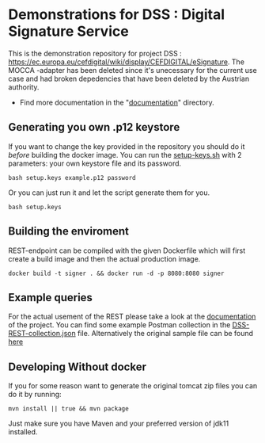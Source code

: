# Demonstrations for DSS : Digital Signature Service

This is the demonstration repository for project DSS : https://ec.europa.eu/cefdigital/wiki/display/CEFDIGITAL/eSignature. 
The MOCCA -adapter has been deleted since it's unecessary for the current use case and had broken depedencies that have been deleted by the Austrian authority.

- Find more documentation in the "[documentation](./documentation)" directory.

## Generating you own .p12 keystore

If you want to change the key provided in the repository you should do it *before* building the docker image.
You can run the [setup-keys.sh](./setup.keys) with 2 parameters: your own keystore file and its password.
```
bash setup.keys example.p12 password
```
Or you can just run it and let the script generate them for you. 
```
bash setup.keys
```

## Building the enviroment

REST-endpoint can be compiled with the given Dockerfile which will first create a build image and then the actual
production image.
```
docker build -t signer . && docker run -d -p 8080:8080 signer
```

## Example queries

For the actual usement of the REST please take a look at the [documentation](./documentation) of the project.
You can find some example Postman collection in the [DSS-REST-collection.json](./DSS-REST-collection.json) file.
Alternatively the original sample file can be found [here](https://github.com/esig/dss/blob/master/dss-cookbook/src/main/postman/DSS%20REST%20services.postman_collection.json)

## Developing Without docker
If you for some reason want to generate the original tomcat zip files you can do it by running:
```
mvn install || true && mvn package
```

Just make sure you have Maven and your preferred version of jdk11 installed.
